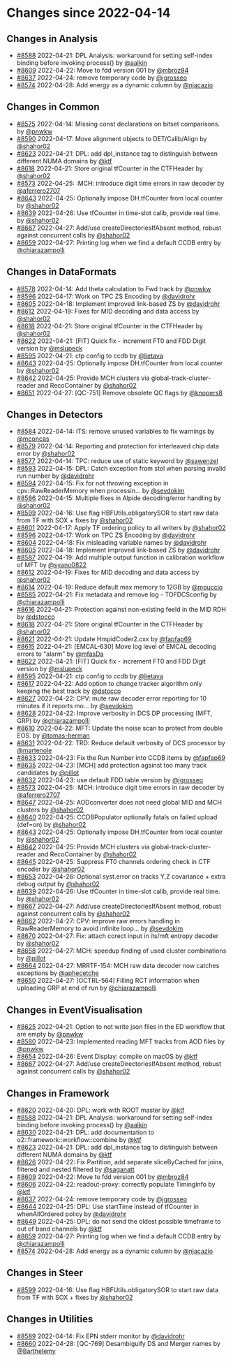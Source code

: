 # Changes since 2022-04-14

## Changes in Analysis

- [#8588](https://github.com/AliceO2Group/AliceO2/pull/8588) 2022-04-21: DPL Analysis: workaround for setting self-index binding before invoking process() by [@aalkin](https://github.com/aalkin)
- [#8609](https://github.com/AliceO2Group/AliceO2/pull/8609) 2022-04-22: Move to fdd version 001 by [@mbroz84](https://github.com/mbroz84)
- [#8637](https://github.com/AliceO2Group/AliceO2/pull/8637) 2022-04-24: remove temporary code by [@jgrosseo](https://github.com/jgrosseo)
- [#8574](https://github.com/AliceO2Group/AliceO2/pull/8574) 2022-04-28: Add energy as a dynamic column by [@njacazio](https://github.com/njacazio)
## Changes in Common

- [#8575](https://github.com/AliceO2Group/AliceO2/pull/8575) 2022-04-14: Missing const declarations on bitset comparisons. by [@pnwkw](https://github.com/pnwkw)
- [#8590](https://github.com/AliceO2Group/AliceO2/pull/8590) 2022-04-17: Move alignment objects to DET/Calib/Align by [@shahor02](https://github.com/shahor02)
- [#8623](https://github.com/AliceO2Group/AliceO2/pull/8623) 2022-04-21: DPL: add dpl_instance tag to distinguish between different NUMA domains by [@ktf](https://github.com/ktf)
- [#8618](https://github.com/AliceO2Group/AliceO2/pull/8618) 2022-04-21: Store original tfCounter in the CTFHeader by [@shahor02](https://github.com/shahor02)
- [#8573](https://github.com/AliceO2Group/AliceO2/pull/8573) 2022-04-25: :MCH: introduce digit time errors in raw decoder by [@aferrero2707](https://github.com/aferrero2707)
- [#8643](https://github.com/AliceO2Group/AliceO2/pull/8643) 2022-04-25: Optionally impose DH.tfCounter from local counter by [@shahor02](https://github.com/shahor02)
- [#8639](https://github.com/AliceO2Group/AliceO2/pull/8639) 2022-04-26: Use tfCounter in time-slot calib, provide real time. by [@shahor02](https://github.com/shahor02)
- [#8667](https://github.com/AliceO2Group/AliceO2/pull/8667) 2022-04-27: Add/use createDirectoriesIfAbsent method, robust against concurrent calls by [@shahor02](https://github.com/shahor02)
- [#8659](https://github.com/AliceO2Group/AliceO2/pull/8659) 2022-04-27: Printing log when we find a default CCDB entry by [@chiarazampolli](https://github.com/chiarazampolli)
## Changes in DataFormats

- [#8578](https://github.com/AliceO2Group/AliceO2/pull/8578) 2022-04-14: Add theta calculation to Fwd track by [@pnwkw](https://github.com/pnwkw)
- [#8596](https://github.com/AliceO2Group/AliceO2/pull/8596) 2022-04-17: Work on TPC ZS Encoding by [@davidrohr](https://github.com/davidrohr)
- [#8605](https://github.com/AliceO2Group/AliceO2/pull/8605) 2022-04-18: Implement improved link-based ZS by [@davidrohr](https://github.com/davidrohr)
- [#8612](https://github.com/AliceO2Group/AliceO2/pull/8612) 2022-04-19: Fixes for MID decoding and data access by [@shahor02](https://github.com/shahor02)
- [#8618](https://github.com/AliceO2Group/AliceO2/pull/8618) 2022-04-21: Store original tfCounter in the CTFHeader by [@shahor02](https://github.com/shahor02)
- [#8622](https://github.com/AliceO2Group/AliceO2/pull/8622) 2022-04-21: [FIT] Quick fix - increment FT0 and FDD Digit version by [@mslupeck](https://github.com/mslupeck)
- [#8595](https://github.com/AliceO2Group/AliceO2/pull/8595) 2022-04-21: ctp config to ccdb  by [@lietava](https://github.com/lietava)
- [#8643](https://github.com/AliceO2Group/AliceO2/pull/8643) 2022-04-25: Optionally impose DH.tfCounter from local counter by [@shahor02](https://github.com/shahor02)
- [#8642](https://github.com/AliceO2Group/AliceO2/pull/8642) 2022-04-25: Provide MCH clusters via global-track-cluster-reader and RecoContainer by [@shahor02](https://github.com/shahor02)
- [#8651](https://github.com/AliceO2Group/AliceO2/pull/8651) 2022-04-27: [QC-751] Remove obsolete QC flags by [@knopers8](https://github.com/knopers8)
## Changes in Detectors

- [#8584](https://github.com/AliceO2Group/AliceO2/pull/8584) 2022-04-14: ITS: remove unused variables to fix warnings by [@mconcas](https://github.com/mconcas)
- [#8579](https://github.com/AliceO2Group/AliceO2/pull/8579) 2022-04-14: Reporting and protection for interleaved chip data error by [@shahor02](https://github.com/shahor02)
- [#8577](https://github.com/AliceO2Group/AliceO2/pull/8577) 2022-04-14: TPC: reduce use of static keyword by [@sawenzel](https://github.com/sawenzel)
- [#8593](https://github.com/AliceO2Group/AliceO2/pull/8593) 2022-04-15: DPL: Catch exception from stol when parsing invalid run number by [@davidrohr](https://github.com/davidrohr)
- [#8594](https://github.com/AliceO2Group/AliceO2/pull/8594) 2022-04-15: Fix for not throwing exception in cpv::RawReaderMemory when processin… by [@sevdokim](https://github.com/sevdokim)
- [#8586](https://github.com/AliceO2Group/AliceO2/pull/8586) 2022-04-15: Multiple fixes in Alpide decoding/error handling by [@shahor02](https://github.com/shahor02)
- [#8599](https://github.com/AliceO2Group/AliceO2/pull/8599) 2022-04-16: Use flag HBFUtils.obligatorySOR to start raw data from TF with SOX + fixes by [@shahor02](https://github.com/shahor02)
- [#8601](https://github.com/AliceO2Group/AliceO2/pull/8601) 2022-04-17: Apply TF ordering policy to all writers by [@shahor02](https://github.com/shahor02)
- [#8596](https://github.com/AliceO2Group/AliceO2/pull/8596) 2022-04-17: Work on TPC ZS Encoding by [@davidrohr](https://github.com/davidrohr)
- [#8604](https://github.com/AliceO2Group/AliceO2/pull/8604) 2022-04-18: Fix misleading variable names by [@davidrohr](https://github.com/davidrohr)
- [#8605](https://github.com/AliceO2Group/AliceO2/pull/8605) 2022-04-18: Implement improved link-based ZS by [@davidrohr](https://github.com/davidrohr)
- [#8587](https://github.com/AliceO2Group/AliceO2/pull/8587) 2022-04-19: Add multiple output function in calibration workflow of MFT by [@syano0822](https://github.com/syano0822)
- [#8612](https://github.com/AliceO2Group/AliceO2/pull/8612) 2022-04-19: Fixes for MID decoding and data access by [@shahor02](https://github.com/shahor02)
- [#8614](https://github.com/AliceO2Group/AliceO2/pull/8614) 2022-04-19: Reduce default max memory to 12GB by [@mpuccio](https://github.com/mpuccio)
- [#8585](https://github.com/AliceO2Group/AliceO2/pull/8585) 2022-04-21: Fix metadata and remove log - TOFDCSconfig by [@chiarazampolli](https://github.com/chiarazampolli)
- [#8616](https://github.com/AliceO2Group/AliceO2/pull/8616) 2022-04-21: Protection against non-existing feeId in the MID RDH by [@dstocco](https://github.com/dstocco)
- [#8618](https://github.com/AliceO2Group/AliceO2/pull/8618) 2022-04-21: Store original tfCounter in the CTFHeader by [@shahor02](https://github.com/shahor02)
- [#8621](https://github.com/AliceO2Group/AliceO2/pull/8621) 2022-04-21: Update HmpidCoder2.cxx by [@fapfap69](https://github.com/fapfap69)
- [#8615](https://github.com/AliceO2Group/AliceO2/pull/8615) 2022-04-21: [EMCAL-630] Move log level of EMCAL decoding errors to "alarm" by [@mfasDa](https://github.com/mfasDa)
- [#8622](https://github.com/AliceO2Group/AliceO2/pull/8622) 2022-04-21: [FIT] Quick fix - increment FT0 and FDD Digit version by [@mslupeck](https://github.com/mslupeck)
- [#8595](https://github.com/AliceO2Group/AliceO2/pull/8595) 2022-04-21: ctp config to ccdb  by [@lietava](https://github.com/lietava)
- [#8617](https://github.com/AliceO2Group/AliceO2/pull/8617) 2022-04-22: Add option to change tracker algorithm only keeping the best track by [@dstocco](https://github.com/dstocco)
- [#8627](https://github.com/AliceO2Group/AliceO2/pull/8627) 2022-04-22: CPV: mute raw decoder error reporting for 10 minutes if it reports mo… by [@sevdokim](https://github.com/sevdokim)
- [#8628](https://github.com/AliceO2Group/AliceO2/pull/8628) 2022-04-22: Improve verbosity in DCS DP processing (MFT, GRP) by [@chiarazampolli](https://github.com/chiarazampolli)
- [#8610](https://github.com/AliceO2Group/AliceO2/pull/8610) 2022-04-22: MFT: Update the noise scan to protect from double EOS. by [@tomas-herman](https://github.com/tomas-herman)
- [#8631](https://github.com/AliceO2Group/AliceO2/pull/8631) 2022-04-22: TRD: Reduce default verbosity of DCS processor by [@martenole](https://github.com/martenole)
- [#8633](https://github.com/AliceO2Group/AliceO2/pull/8633) 2022-04-23: Fix the Run Number into CCDB items by [@fapfap69](https://github.com/fapfap69)
- [#8635](https://github.com/AliceO2Group/AliceO2/pull/8635) 2022-04-23: [MCH] add protection against too many track candidates by [@pillot](https://github.com/pillot)
- [#8632](https://github.com/AliceO2Group/AliceO2/pull/8632) 2022-04-23: use default FDD table version by [@jgrosseo](https://github.com/jgrosseo)
- [#8573](https://github.com/AliceO2Group/AliceO2/pull/8573) 2022-04-25: :MCH: introduce digit time errors in raw decoder by [@aferrero2707](https://github.com/aferrero2707)
- [#8647](https://github.com/AliceO2Group/AliceO2/pull/8647) 2022-04-25: AODconverter does not need global MID and MCH clusters by [@shahor02](https://github.com/shahor02)
- [#8640](https://github.com/AliceO2Group/AliceO2/pull/8640) 2022-04-25: CCDBPopulator optionally fatals on failed upload (def=on) by [@shahor02](https://github.com/shahor02)
- [#8643](https://github.com/AliceO2Group/AliceO2/pull/8643) 2022-04-25: Optionally impose DH.tfCounter from local counter by [@shahor02](https://github.com/shahor02)
- [#8642](https://github.com/AliceO2Group/AliceO2/pull/8642) 2022-04-25: Provide MCH clusters via global-track-cluster-reader and RecoContainer by [@shahor02](https://github.com/shahor02)
- [#8645](https://github.com/AliceO2Group/AliceO2/pull/8645) 2022-04-25: Suppress FT0 channels ordering check in CTF encoder by [@shahor02](https://github.com/shahor02)
- [#8653](https://github.com/AliceO2Group/AliceO2/pull/8653) 2022-04-26: Optional syst.error on tracks Y,Z covariance + extra debug output by [@shahor02](https://github.com/shahor02)
- [#8639](https://github.com/AliceO2Group/AliceO2/pull/8639) 2022-04-26: Use tfCounter in time-slot calib, provide real time. by [@shahor02](https://github.com/shahor02)
- [#8667](https://github.com/AliceO2Group/AliceO2/pull/8667) 2022-04-27: Add/use createDirectoriesIfAbsent method, robust against concurrent calls by [@shahor02](https://github.com/shahor02)
- [#8662](https://github.com/AliceO2Group/AliceO2/pull/8662) 2022-04-27: CPV: improve raw errors handling in RawReaderMemory to avoid infinite loop… by [@sevdokim](https://github.com/sevdokim)
- [#8670](https://github.com/AliceO2Group/AliceO2/pull/8670) 2022-04-27: Fix: attach corect input in its/mft entropy decoder by [@shahor02](https://github.com/shahor02)
- [#8658](https://github.com/AliceO2Group/AliceO2/pull/8658) 2022-04-27: MCH: speedup finding of used cluster combinations by [@pillot](https://github.com/pillot)
- [#8664](https://github.com/AliceO2Group/AliceO2/pull/8664) 2022-04-27: MRRTF-154: MCH raw data decoder now catches exceptions by [@aphecetche](https://github.com/aphecetche)
- [#8650](https://github.com/AliceO2Group/AliceO2/pull/8650) 2022-04-27: [OCTRL-564] Filling RCT information when uploading GRP at end of run by [@chiarazampolli](https://github.com/chiarazampolli)
## Changes in EventVisualisation

- [#8625](https://github.com/AliceO2Group/AliceO2/pull/8625) 2022-04-21: Option to not write json files in the ED workflow that are empty by [@pnwkw](https://github.com/pnwkw)
- [#8580](https://github.com/AliceO2Group/AliceO2/pull/8580) 2022-04-23: Implemented reading MFT tracks from AOD files by [@pnwkw](https://github.com/pnwkw)
- [#8654](https://github.com/AliceO2Group/AliceO2/pull/8654) 2022-04-26: Event Display: compile on macOS by [@ktf](https://github.com/ktf)
- [#8667](https://github.com/AliceO2Group/AliceO2/pull/8667) 2022-04-27: Add/use createDirectoriesIfAbsent method, robust against concurrent calls by [@shahor02](https://github.com/shahor02)
## Changes in Framework

- [#8620](https://github.com/AliceO2Group/AliceO2/pull/8620) 2022-04-20: DPL: work with ROOT master by [@ktf](https://github.com/ktf)
- [#8588](https://github.com/AliceO2Group/AliceO2/pull/8588) 2022-04-21: DPL Analysis: workaround for setting self-index binding before invoking process() by [@aalkin](https://github.com/aalkin)
- [#8630](https://github.com/AliceO2Group/AliceO2/pull/8630) 2022-04-21: DPL: add documentation to o2::framework::workflow::combine by [@ktf](https://github.com/ktf)
- [#8623](https://github.com/AliceO2Group/AliceO2/pull/8623) 2022-04-21: DPL: add dpl_instance tag to distinguish between different NUMA domains by [@ktf](https://github.com/ktf)
- [#8626](https://github.com/AliceO2Group/AliceO2/pull/8626) 2022-04-22: Fix Partition<Filtered>, add separate sliceByCached for joins, filtered and nested filtered by [@saganatt](https://github.com/saganatt)
- [#8609](https://github.com/AliceO2Group/AliceO2/pull/8609) 2022-04-22: Move to fdd version 001 by [@mbroz84](https://github.com/mbroz84)
- [#8606](https://github.com/AliceO2Group/AliceO2/pull/8606) 2022-04-22: readout-proxy: correctly populate TimingInfo by [@ktf](https://github.com/ktf)
- [#8637](https://github.com/AliceO2Group/AliceO2/pull/8637) 2022-04-24: remove temporary code by [@jgrosseo](https://github.com/jgrosseo)
- [#8644](https://github.com/AliceO2Group/AliceO2/pull/8644) 2022-04-25: DPL: Use startTime instead of tfCounter in whenAllOrdered policy by [@davidrohr](https://github.com/davidrohr)
- [#8649](https://github.com/AliceO2Group/AliceO2/pull/8649) 2022-04-25: DPL: do not send the oldest possible timeframe to out of band channels by [@ktf](https://github.com/ktf)
- [#8659](https://github.com/AliceO2Group/AliceO2/pull/8659) 2022-04-27: Printing log when we find a default CCDB entry by [@chiarazampolli](https://github.com/chiarazampolli)
- [#8574](https://github.com/AliceO2Group/AliceO2/pull/8574) 2022-04-28: Add energy as a dynamic column by [@njacazio](https://github.com/njacazio)
## Changes in Steer

- [#8599](https://github.com/AliceO2Group/AliceO2/pull/8599) 2022-04-16: Use flag HBFUtils.obligatorySOR to start raw data from TF with SOX + fixes by [@shahor02](https://github.com/shahor02)
## Changes in Utilities

- [#8589](https://github.com/AliceO2Group/AliceO2/pull/8589) 2022-04-14: Fix EPN stderr monitor by [@davidrohr](https://github.com/davidrohr)
- [#8660](https://github.com/AliceO2Group/AliceO2/pull/8660) 2022-04-28: [QC-769] Desambiguify DS and Merger names  by [@Barthelemy](https://github.com/Barthelemy)
